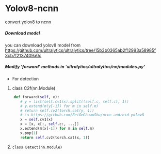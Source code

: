 # Yolov8-ncnn
convert yolov8 to ncnn
##### Download model
you can download yolov8 model from https://github.com/ultralytics/ultralytics/tree/15b3b0365ab2f12993a58985f3cb7f2137409a0c
##### Modify 'forward' methods in 'ultralytics/ultralytics/nn/modules.py'
- For detection
1. class C2f(nn.Module)
 ```python
     def forward(self, x):
        # y = list(self.cv1(x).split((self.c, self.c), 1))
        # y.extend(m(y[-1]) for m in self.m)
        # return self.cv2(torch.cat(y, 1))
        # !< https://github.com/FeiGeChuanShu/ncnn-android-yolov8
        x = self.cv1(x)
        x = [x, x[:, self.c:, ...]]
        x.extend(m(x[-1]) for m in self.m)
        x.pop(1)
        return self.cv2(torch.cat(x, 1))
 ```
 2. ```class Detect(nn.Module)```

